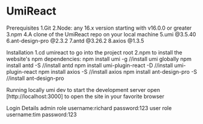 # UmiReact
Prerequisites
1.Git
2.Node: any 16.x version starting with v16.0.0 or greater
3.npm
4.A clone of the UmiReact repo on your local machine
5.umi @3.5.40
6.ant-design-pro @2.3.2
7.antd @3.26.2
8.axios @1.3.5

Installation
1.cd umireact to go into the project root
2.npm to install the website's npm dependencies:
npm install umi -g  //install umi globally
npm install antd -S //install antd
npm install umi-plugin-react -D //install umi-plugin-react
npm install axios -S //install axios
npm install ant-design-pro -S //install ant-design-pro

Running locally
umi dev to start the development server 
open [http://localhost:3000] to open the site in your favorite browser

Login Details
admin role
username:richard password:123
user role
username:tim password:123


